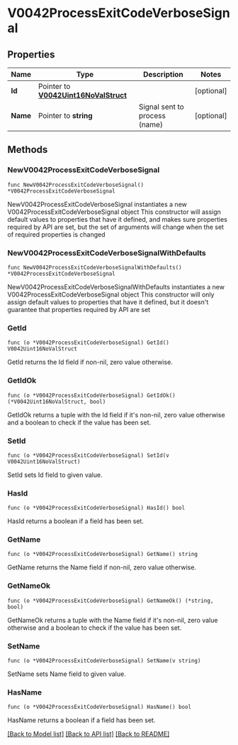 # V0042ProcessExitCodeVerboseSignal

## Properties

Name | Type | Description | Notes
------------ | ------------- | ------------- | -------------
**Id** | Pointer to [**V0042Uint16NoValStruct**](V0042Uint16NoValStruct.md) |  | [optional] 
**Name** | Pointer to **string** | Signal sent to process (name) | [optional] 

## Methods

### NewV0042ProcessExitCodeVerboseSignal

`func NewV0042ProcessExitCodeVerboseSignal() *V0042ProcessExitCodeVerboseSignal`

NewV0042ProcessExitCodeVerboseSignal instantiates a new V0042ProcessExitCodeVerboseSignal object
This constructor will assign default values to properties that have it defined,
and makes sure properties required by API are set, but the set of arguments
will change when the set of required properties is changed

### NewV0042ProcessExitCodeVerboseSignalWithDefaults

`func NewV0042ProcessExitCodeVerboseSignalWithDefaults() *V0042ProcessExitCodeVerboseSignal`

NewV0042ProcessExitCodeVerboseSignalWithDefaults instantiates a new V0042ProcessExitCodeVerboseSignal object
This constructor will only assign default values to properties that have it defined,
but it doesn't guarantee that properties required by API are set

### GetId

`func (o *V0042ProcessExitCodeVerboseSignal) GetId() V0042Uint16NoValStruct`

GetId returns the Id field if non-nil, zero value otherwise.

### GetIdOk

`func (o *V0042ProcessExitCodeVerboseSignal) GetIdOk() (*V0042Uint16NoValStruct, bool)`

GetIdOk returns a tuple with the Id field if it's non-nil, zero value otherwise
and a boolean to check if the value has been set.

### SetId

`func (o *V0042ProcessExitCodeVerboseSignal) SetId(v V0042Uint16NoValStruct)`

SetId sets Id field to given value.

### HasId

`func (o *V0042ProcessExitCodeVerboseSignal) HasId() bool`

HasId returns a boolean if a field has been set.

### GetName

`func (o *V0042ProcessExitCodeVerboseSignal) GetName() string`

GetName returns the Name field if non-nil, zero value otherwise.

### GetNameOk

`func (o *V0042ProcessExitCodeVerboseSignal) GetNameOk() (*string, bool)`

GetNameOk returns a tuple with the Name field if it's non-nil, zero value otherwise
and a boolean to check if the value has been set.

### SetName

`func (o *V0042ProcessExitCodeVerboseSignal) SetName(v string)`

SetName sets Name field to given value.

### HasName

`func (o *V0042ProcessExitCodeVerboseSignal) HasName() bool`

HasName returns a boolean if a field has been set.


[[Back to Model list]](../README.md#documentation-for-models) [[Back to API list]](../README.md#documentation-for-api-endpoints) [[Back to README]](../README.md)



